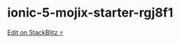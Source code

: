 # ionic-5-mojix-starter-rgj8f1

[Edit on StackBlitz ⚡️](https://stackblitz.com/edit/ionic-5-mojix-starter-rgj8f1)